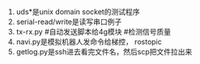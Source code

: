 1. uds*是unix domain socket的测试程序
2. serial-read/write是读写串口例子
3. tx-rx.py 
  #自动发送脚本给4g模块
  #检测信号质量
4. navi.py是模拟机器人发命令给梯控， rostopic  
5. getlog.py是ssh进去看完文件名，然后scp把文件拉出来  
